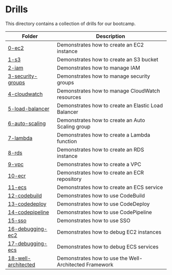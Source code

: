 # Drills

This directory contains a collection of drills for our bootcamp.

| Folder | Description |
| --- | --- |
| [0-ec2](0-ec2/README.md) | Demonstrates how to create an EC2 instance |
| [1-s3](1-s3/README.md) | Demonstrates how to create an S3 bucket |
| [2-iam](2-iam/README.md) | Demonstrates how to manage IAM |
| [3-security-groups](3-security-groups/README.md) | Demonstrates how to manage security groups |
| [4-cloudwatch](4-cloudwatch/README.md) | Demonstrates how to manage CloudWatch resources |
| [5-load-balancer](5-load-balancer/README.md) | Demonstrates how to create an Elastic Load Balancer |
| [6-auto-scaling](6-auto-scaling/README.md) | Demonstrates how to create an Auto Scaling group |
| [7-lambda](7-lambda/README.md) | Demonstrates how to create a Lambda function |
| [8-rds](8-rds/README.md) | Demonstrates how to create an RDS instance |
| [9-vpc](9-vpc/README.md) | Demonstrates how to create a VPC |
| [10-ecr](10-ecr/README.md) | Demonstrates how to create an ECR repository |
| [11-ecs](11-ecs/README.md) | Demonstrates how to create an ECS service |
| [12-codebuild](12-codebuild/README.md) | Demonstrates how to use CodeBuild |
| [13-codedeploy](13-codedeploy/README.md) | Demonstrates how to use CodeDeploy |
| [14-codepipeline](14-codepipeline/codepipeline.md) | Demonstrates how to use CodePipeline |
| [15-sso](15-sso/sso.md) | Demonstrates how to use SSO |
| [16-debugging-ec2](16-debugging-ec2/README.md) | Demonstrates how to debug EC2 instances |
| [17-debugging-ecs](17-debugging-ecs/README.md) | Demonstrates how to debug ECS services |
| [18-well-architected](18-well-architected/README.md) | Demonstrates how to use the Well-Architected Framework |
